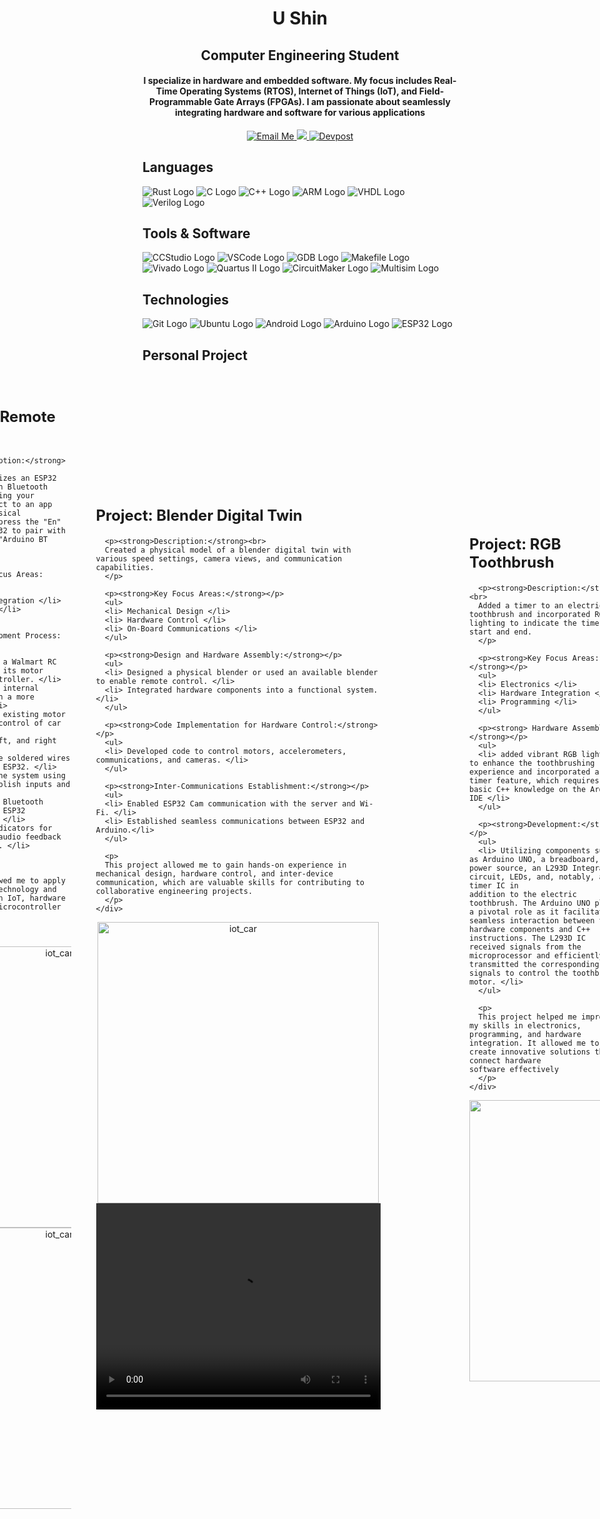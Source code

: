 <!-- ------------------------------- Headers ------------------------------- -->

<h1 align="center"> </h1>
<h1 align="center"> U Shin </h1>
<h2 align="center"> Computer Engineering Student </h2>

<h4 align="center">  I specialize in hardware and embedded software. My focus includes Real-Time Operating Systems (RTOS), Internet of Things (IoT), and Field-Programmable Gate Arrays (FPGAs). I am passionate about seamlessly integrating hardware and software for various applications </h4>

<!-- ------------------------------- Socials ------------------------------- -->

<p align="center">
  <a href="mailto:ushin@buffalo.edu" style="margin: 0">
    <img src="https://img.shields.io/badge/Email%20Me-blue?style=for-the-badge&logo=gmail" alt="Email Me">
  </a>

  <a href="https://www.linkedin.com/in/u-shin" rel="nofollow" style="margin: 0">
    <img src="https://img.shields.io/badge/LinkedIn-0077B5?style=for-the-badge&logo=linkedin&logoColor=white">
  </a>

  <a href="https://devpost.com/ushin404?ref_content=user-portfolio&ref_feature=portfolio&ref_medium=global-nav" style="margin: 0">
    <img src="https://img.shields.io/badge/Devpost-blue?style=for-the-badge&logo=devpost" alt="Devpost">
  </a>
</p>

## Languages
![Rust Logo](https://img.shields.io/badge/Rust-000000?style=for-the-badge&logo=rust&logoColor=white)
![C Logo](https://img.shields.io/badge/C-00599C?style=for-the-badge&logo=c&logoColor=white)
![C++ Logo](https://img.shields.io/badge/C++-00599C?style=for-the-badge&logo=c%2B%2B&logoColor=white)
![ARM Logo](https://img.shields.io/badge/ARM-00979D?style=for-the-badge&logo=arm&logoColor=white)
![VHDL Logo](https://img.shields.io/badge/VHDL-543978?style=for-the-badge&logo=vhdl&logoColor=white)
![Verilog Logo](https://img.shields.io/badge/Verilog-0052CC?style=for-the-badge&logo=verilog&logoColor=white)

## Tools & Software
![CCStudio Logo](https://img.shields.io/badge/CCStudio-0078D4?style=for-the-badge&logo=ti&logoColor=white)
![VSCode Logo](https://img.shields.io/badge/VSCode-007ACC?style=for-the-badge&logo=visual-studio-code&logoColor=white)
![GDB Logo](https://img.shields.io/badge/GDB-F05032?style=for-the-badge&logo=gdb&logoColor=white)
![Makefile Logo](https://img.shields.io/badge/Makefile-000000?style=for-the-badge&logo=gnu-make&logoColor=white)
![Vivado Logo](https://img.shields.io/badge/Vivado-AC4144?style=for-the-badge&logo=xilinx&logoColor=white)
![Quartus II Logo](https://img.shields.io/badge/Quartus%20II-0081CD?style=for-the-badge&logo=altera&logoColor=white)
![CircuitMaker Logo](https://img.shields.io/badge/CircuitMaker-0043CE?style=for-the-badge&logo=altium&logoColor=white)
![Multisim Logo](https://img.shields.io/badge/Multisim-FF6600?style=for-the-badge&logo=national-instruments&logoColor=white)

## Technologies
![Git Logo](https://img.shields.io/badge/Git-F05032?style=for-the-badge&logo=git&logoColor=white)
![Ubuntu Logo](https://img.shields.io/badge/Ubuntu-E95420?style=for-the-badge&logo=ubuntu&logoColor=white)
![Android Logo](https://img.shields.io/badge/Android-3DDC84?style=for-the-badge&logo=android&logoColor=white)
![Arduino Logo](https://img.shields.io/badge/Arduino-00979D?style=for-the-badge&logo=arduino&logoColor=white)
![ESP32 Logo](https://img.shields.io/badge/ESP32-000000?style=for-the-badge&logo=esp32&logoColor=white)

## Personal Project

<!-- ------------------------------- Project 1 ------------------------------- -->

 <div style="display: flex; justify-content: center; align-items: center;">
    <div style="flex: 1; max-width: 50%; padding: 20px;">
      <h2 style="font-size: 24px;">Project: IoT Remote Control Car</h2>
      
      <p><strong>Description:</strong><br>
      This project utilizes an ESP32 microcontroller with Bluetooth capabilities, allowing your   smartphone to connect to an app that emulates a physical controller. Simply press the "En"            
      button on the ESP32 to pair with your phone via the "Arduino BT Joystick" app.
      </p>
      
      <p><strong>Key Focus Areas:</strong></p>
      <ul>
      <li> Hardware Integration </li>
      <li> Programming </li>
      </ul>
      
      <p><strong>Development Process:</strong></p>
      <ul>
      <li> Disassembled a Walmart RC car while retaining its motor driver and microcontroller. </li>
      <li> Replaced the internal microcontroller with a more powerful ESP32. </li>
      <li> Utilized the existing motor driver for precise control of car movements (forward,       
           backward, left, and right turns). </li>
      <li> Connected the soldered wires to GPIO pins on the ESP32. </li>
      <li> Programmed the system using Arduino IDE to establish inputs and outputs. </li>
      <li> Incorporated Bluetooth functionality using ESP32 documentation code. </li>
      <li> Added LED indicators for Bluetooth mode and audio feedback for control actions. </li>
      </ul>
  
      <p>
      This project allowed me to apply my passion for RC technology and develop expertise in IoT, hardware modification, and microcontroller programming.
      </p>
    </div>

  <div style="flex: 1; text-align: center;">
    <!-- Pictures go here -->
    <p align="center">
      <img src="https://github.com/ushin-cse/ushin-cse.github.io/assets/55006699/29d98a4a-fda4-4851-91d7-4c27af35682d" alt="iot_car" width="450">
      <img src="https://github.com/ushin-cse/ushin-cse.github.io/assets/55006699/0d615888-05a3-4e32-887d-4290270ac935" alt="iot_car" width="450">
    </p>
  </div>
</div>

<!-- ------------------------------- Project 2 ------------------------------- -->

  <div style="display: flex; justify-content: center; align-items: center;">
    <div style="flex: 1; max-width: 50%; padding: 20px;">
      <h2 style="font-size: 24px;">Project: Blender Digital Twin</h2>
      
      <p><strong>Description:</strong><br>
      Created a physical model of a blender digital twin with various speed settings, camera views, and communication capabilities.
      </p>
      
      <p><strong>Key Focus Areas:</strong></p>
      <ul>
      <li> Mechanical Design </li>
      <li> Hardware Control </li>
      <li> On-Board Communications </li>
      </ul>
      
      <p><strong>Design and Hardware Assembly:</strong></p>
      <ul>
      <li> Designed a physical blender or used an available blender to enable remote control. </li>
      <li> Integrated hardware components into a functional system. </li>
      </ul>
      
      <p><strong>Code Implementation for Hardware Control:</strong></p>
      <ul>
      <li> Developed code to control motors, accelerometers, communications, and cameras. </li>
      </ul>
  
      <p><strong>Inter-Communications Establishment:</strong></p>
      <ul>
      <li> Enabled ESP32 Cam communication with the server and Wi-Fi. </li>
      <li> Established seamless communications between ESP32 and Arduino.</li>
      </ul>
  
      <p>
      This project allowed me to gain hands-on experience in mechanical design, hardware control, and inter-device communication, which are valuable skills for contributing to        collaborative engineering projects.
      </p>
    </div>

  <div style="flex: 1; text-align: center;">
    <!-- Pictures go here -->
    <p align="center">
      <img src="https://github.com/ushin-cse/ushin-cse.github.io/assets/55006699/aed78695-dbe6-4600-9d63-341d8b7206a0" alt="iot_car" width="450">
      <video width="455" height="330" controls>
      <source src="https://github.com/ushin-cse/ushin-cse.github.io/assets/55006699/fa15ea39-5e31-4252-b0ad-a6a41c55ee50" type="video/mp4">
      </video>
    </p>
  </div>
</div>

<!-- ------------------------------- Project 2 ------------------------------- -->

  <div style="display: flex; justify-content: center; align-items: center;">
    <div style="flex: 1; max-width: 50%; padding: 20px;">
      <h2 style="font-size: 24px;">Project: RGB Toothbrush</h2>
      
      <p><strong>Description:</strong><br>
      Added a timer to an electric toothbrush and incorporated RGB lighting to indicate the timer's start and end.
      </p>
      
      <p><strong>Key Focus Areas:</strong></p>
      <ul>
      <li> Electronics </li>
      <li> Hardware Integration </li>
      <li> Programming </li>
      </ul>
      
      <p><strong> Hardware Assembly:</strong></p>
      <ul>
      <li> added vibrant RGB lighting to enhance the toothbrushing experience and incorporated a timer feature, which requires basic C++ knowledge on the Arduino IDE </li>
      </ul>
      
      <p><strong>Development:</strong></p>
      <ul>
      <li> Utilizing components such as Arduino UNO, a breadboard, a DC power source, an L293D Integrated circuit, LEDs, and, notably, a 555 timer IC in                                    addition to the electric toothbrush. The Arduino UNO played a pivotal role as it facilitated seamless interaction between the hardware components and C++                        instructions. The L293D IC received signals from the microprocessor and efficiently transmitted the corresponding signals to control the toothbrush motor. </li>
      </ul>
  
      <p>
      This project helped me improve my skills in electronics, programming, and hardware integration. It allowed me to create innovative solutions that connect hardware               and software effectively
      </p>
    </div>

  <div style="flex: 1; text-align: center;">
    <!-- Pictures go here -->
    <p align="center">
      <img src="https://github.com/ushin-cse/ushin-cse.github.io/assets/55006699/1ae06f31-56e0-4abb-b723-61730b174ec4" alt="iot_car" width="450">
    </p>
  </div>
</div>

